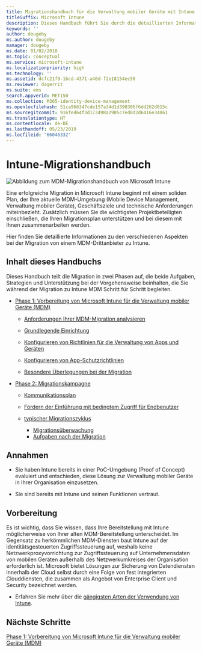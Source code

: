 ```yaml
---
title: Migrationshandbuch für die Verwaltung mobiler Geräte mit Intune
titleSuffix: Microsoft Intune
description: Dieses Handbuch führt Sie durch die detaillierten Informationen zu den verschiedenen Aspekten bei der Migration von einem MDM-Drittanbieter zu Microsoft Intune.
keywords: ''
author: dougeby
ms.author: dougeby
manager: dougeby
ms.date: 01/02/2018
ms.topic: conceptual
ms.service: microsoft-intune
ms.localizationpriority: high
ms.technology: ''
ms.assetid: dcfc21f9-1bcd-4371-a46d-f2e18154ec50
ms.reviewer: dagerrit
ms.suite: ems
search.appverid: MET150
ms.collection: M365-identity-device-management
ms.openlocfilehash: 51ca966347cde157a34d1d390306f6dd262d015c
ms.sourcegitcommit: 916fed64f3d173498a2905c7ed8d2d6416e34061
ms.translationtype: HT
ms.contentlocale: de-DE
ms.lasthandoff: 05/23/2019
ms.locfileid: "66046332"
---
```

# <a name="intune-migration-guide"></a>Intune-Migrationshandbuch

![Abbildung zum MDM-Migrationshandbuch von Microsoft Intune](./media/MDM-migration-guide-art.PNG)

Eine erfolgreiche Migration in Microsoft Intune beginnt mit einem soliden Plan, der Ihre aktuelle MDM-Umgebung (Mobile Device Management, Verwaltung mobiler Geräte), Geschäftsziele und technische Anforderungen miteinbezieht. Zusätzlich müssen Sie die wichtigsten Projektbeteiligten einschließen, die Ihren Migrationsplan unterstützen und bei diesem mit Ihnen zusammenarbeiten werden.

Hier finden Sie detaillierte Informationen zu den verschiedenen Aspekten bei der Migration von einem MDM-Drittanbieter zu Intune.

## <a name="whats-included-in-this-guide"></a>Inhalt dieses Handbuchs

Dieses Handbuch teilt die Migration in zwei Phasen auf, die beide Aufgaben, Strategien und Unterstützung bei der Vorgehensweise beinhalten, die Sie während der Migration zu Intune MDM Schritt für Schritt begleiten.

-   [Phase 1: Vorbereitung von Microsoft Intune für die Verwaltung mobiler Geräte (MDM)](migration-guide-prepare.md)

    -   [Anforderungen Ihrer MDM-Migration analysieren](migration-guide-prepare.md#assess-mdm-requirements)

    -   [Grundlegende Einrichtung](migration-guide-setup.md)

    -   [Konfigurieren von Richtlinien für die Verwaltung von Apps und Geräten](migration-guide-configure-policies.md)

    -   [Konfigurieren von App-Schutzrichtlinien](migration-guide-app-protection-policies.md)

    -   [Besondere Überlegungen bei der Migration](migration-guide-considerations.md)

-   [Phase 2: Migrationskampagne](migration-guide-campaign.md)

    -   [Kommunikationsplan](migration-guide-communication-plan.md)

    -   [Fördern der Einführung mit bedingtem Zugriff für Endbenutzer](migration-guide-drive-adoption.md)

    -   [typischer Migrationszyklus](migration-guide-cycle.md)
        -   [Migrationsüberwachung](migration-guide-cycle.md#monitoring-migration)
        -   [Aufgaben nach der Migration](migration-guide-cycle.md#post-migration)

## <a name="assumptions"></a>Annahmen

-   Sie haben Intune bereits in einer PoC-Umgebung (Proof of Concept) evaluiert und entschieden, diese Lösung zur Verwaltung mobiler Geräte in Ihrer Organisation einzusetzen.

-   Sie sind bereits mit Intune und seinen Funktionen vertraut.

## <a name="before-you-begin"></a>Vorbereitung

Es ist wichtig, dass Sie wissen, dass Ihre Bereitstellung mit Intune möglicherweise von Ihrer alten MDM-Bereitstellung unterscheidet. Im Gegensatz zu herkömmlichen MDM-Diensten baut Intune auf der identitätsgesteuerten Zugriffssteuerung auf, weshalb keine Netzwerkproxyvorrichtung zur Zugriffssteuerung auf Unternehmensdaten von mobilen Geräten außerhalb des Netzwerkumkreises der Organisation erforderlich ist. Microsoft bietet Lösungen zur Sicherung von Datendiensten innerhalb der Cloud selbst durch eine Folge von fest integrierten Clouddiensten, die zusammen als Angebot von Enterprise Client und Security bezeichnet werden.

-   Erfahren Sie mehr über die [gängigsten Arten der Verwendung von Intune](common-scenarios.md).

## <a name="next-steps"></a>Nächste Schritte

[Phase 1: Vorbereitung von Microsoft Intune für die Verwaltung mobiler Geräte (MDM)](migration-guide-prepare.md)
